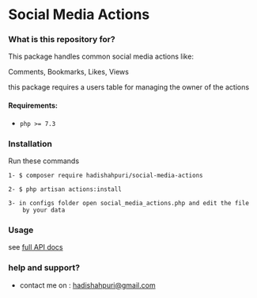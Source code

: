 # Social Media Actions #

### What is this repository for? ###
This package handles common social media actions like: 

Comments, Bookmarks, Likes, Views

this package requires a users table for managing the owner of the actions


#### Requirements:
- `php >= 7.3`

### Installation ###

Run these commands

    1- $ composer require hadishahpuri/social-media-actions
    
    2- $ php artisan actions:install

    3- in configs folder open social_media_actions.php and edit the file 
        by your data

### Usage ###
see [full API docs](https://github.com/hadishahpuri/social_media_actions/src/Routes/README.md)

### help and support? ###
* contact me on :  [hadishahpuri@gmail.com](mailto:hadishahpuri@gmail.com)